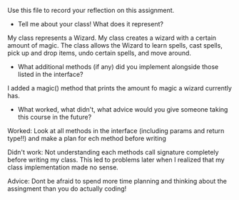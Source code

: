 Use this file to record your reflection on this assignment.

- Tell me about your class! What does it represent?

My class represents a Wizard. My class creates a wizard with a certain amount of magic. The class allows the Wizard to learn spells, cast spells, pick up and drop items, undo certain spells, and move around.

- What additional methods (if any) did you implement alongside those listed in the interface?

I added a magic() method that prints the amount fo magic a wizard currently has.

- What worked, what didn't, what advice would you give someone taking this course in the future?

Worked: Look at all methods in the interface (including params and return type!!) and make a plan for ech method before writing

Didn't work: Not understanding each methods call signature completely before writing my class. This led to problems later when I realized that my class implementation made no sense.

Advice: Dont be afraid to spend more time planning and thinking about the assingment than you do actually coding!